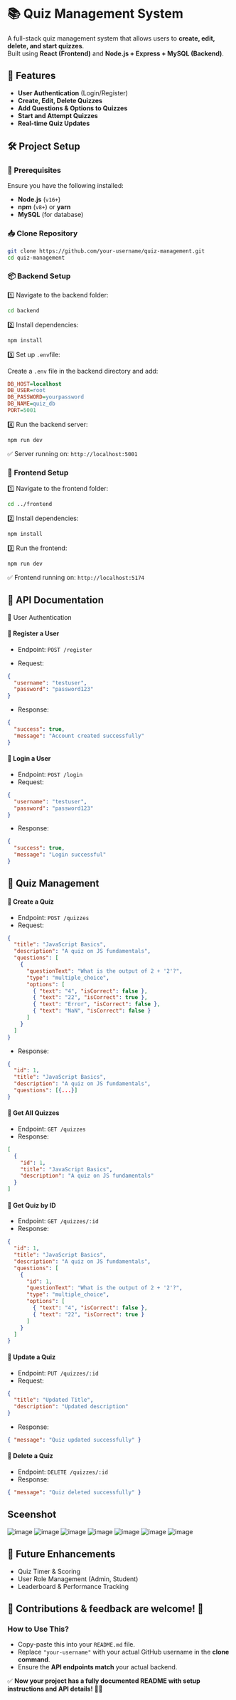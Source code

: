 
# 📚 Quiz Management System

A full-stack quiz management system that allows users to **create, edit, delete, and start quizzes**.  
Built using **React (Frontend)** and **Node.js + Express + MySQL (Backend)**.

## 🚀 Features
- **User Authentication** (Login/Register)
- **Create, Edit, Delete Quizzes**
- **Add Questions & Options to Quizzes**
- **Start and Attempt Quizzes**
- **Real-time Quiz Updates**

## 🛠️ Project Setup

### **🔧 Prerequisites**
Ensure you have the following installed:
- **Node.js** (`v16+`)
- **npm** (`v8+`) or **yarn**
- **MySQL** (for database)
### **📥 Clone Repository**
```sh
git clone https://github.com/your-username/quiz-management.git
cd quiz-management
```

### **📦 Backend Setup**
1️⃣ Navigate to the backend folder:

```sh
cd backend
```
2️⃣ Install dependencies:

```sh
npm install
```
3️⃣ Set up `.env`file:

Create a `.env` file in the backend directory and add:

```ini
DB_HOST=localhost
DB_USER=root
DB_PASSWORD=yourpassword
DB_NAME=quiz_db
PORT=5001
```
4️⃣ Run the backend server:

```sh
npm run dev
```
✅ Server running on: `http://localhost:5001`

### **🎨 Frontend Setup**

1️⃣ Navigate to the frontend folder:

```sh
cd ../frontend
```
2️⃣ Install dependencies:

```sh
npm install
```
3️⃣ Run the frontend:

```sh
npm run dev
```

✅ Frontend running on: `http://localhost:5174`
## 📡 API Documentation

🔹 User Authentication

#### 📌 Register a User

* Endpoint: `POST /register`

* Request:
```json
{
  "username": "testuser",
  "password": "password123"
}
```
* Response:
```json
{
  "success": true,
  "message": "Account created successfully"
}
```
#### 📌 Login a User
* Endpoint: `POST /login`
* Request:
```json
{
  "username": "testuser",
  "password": "password123"
}
```

* Response:
```json
{
  "success": true,
  "message": "Login successful"
}
```
## 🔹 Quiz Management

#### 📌 Create a Quiz
* Endpoint: `POST /quizzes`
* Request:
```json
{
  "title": "JavaScript Basics",
  "description": "A quiz on JS fundamentals",
  "questions": [
    {
      "questionText": "What is the output of 2 + '2'?",
      "type": "multiple_choice",
      "options": [
        { "text": "4", "isCorrect": false },
        { "text": "22", "isCorrect": true },
        { "text": "Error", "isCorrect": false },
        { "text": "NaN", "isCorrect": false }
      ]
    }
  ]
}
```
* Response:
```json
{
  "id": 1,
  "title": "JavaScript Basics",
  "description": "A quiz on JS fundamentals",
  "questions": [{...}]
}
```
#### 📌 Get All Quizzes
* Endpoint: `GET /quizzes`
* Response:
```json
[
  {
    "id": 1,
    "title": "JavaScript Basics",
    "description": "A quiz on JS fundamentals"
  }
]
```
#### 📌 Get Quiz by ID
* Endpoint: `GET /quizzes/:id`
* Response:
```json
{
  "id": 1,
  "title": "JavaScript Basics",
  "description": "A quiz on JS fundamentals",
  "questions": [
    {
      "id": 1,
      "questionText": "What is the output of 2 + '2'?",
      "type": "multiple_choice",
      "options": [
        { "text": "4", "isCorrect": false },
        { "text": "22", "isCorrect": true }
      ]
    }
  ]
}
```
#### 📌 Update a Quiz
* Endpoint: `PUT /quizzes/:id`
* Request:
```json
{
  "title": "Updated Title",
  "description": "Updated description"
}
```
* Response:
```json
{ "message": "Quiz updated successfully" }
```
#### 📌 Delete a Quiz
* Endpoint: `DELETE /quizzes/:id`
* Response:
```json
{ "message": "Quiz deleted successfully" }
```

## Sceenshot
![image](https://github.com/user-attachments/assets/79532070-3a67-4880-8d28-954a9d792116)
![image](https://github.com/user-attachments/assets/dd5a835c-d164-4524-bcf5-c1b0ce85507e)
![image](https://github.com/user-attachments/assets/43905373-efde-4ac9-a26c-baaa5cad24c2)
![image](https://github.com/user-attachments/assets/8ce49269-e055-49b1-8b67-46372d666db6)
![image](https://github.com/user-attachments/assets/f654c736-79d0-4ef4-b645-21b77231fc18)
![image](https://github.com/user-attachments/assets/2927a1e1-7803-4061-ac99-8d25ae74e499)
![image](https://github.com/user-attachments/assets/6e5dd526-2d86-41be-b06a-96755e87b940)


## 🎯 Future Enhancements
* Quiz Timer & Scoring
* User Role Management (Admin, Student)
* Leaderboard & Performance Tracking

 📌 Contributions & feedback are welcome! 🚀
---

### **How to Use This?**
- Copy-paste this into your `README.md` file.
- Replace `"your-username"` with your actual GitHub username in the **clone command**.
- Ensure the **API endpoints match** your actual backend.

✅ **Now your project has a fully documented README with setup instructions and API details!** 🚀🔥
